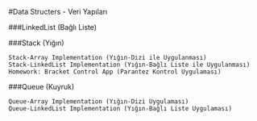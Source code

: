 #Data Structers - Veri Yapıları

###LinkedList (Bağlı Liste)

###Stack (Yığın)
```
Stack-Array Implementation (Yığın-Dizi ile Uygulanması)
Stack-LinkedList Implementation (Yığın-Bağlı Liste ile Uygulanması)
Homework: Bracket Control App (Parantez Kontrol Uygulaması)
```

###Queue (Kuyruk)
```
Queue-Array Implementation (Yığın-Dizi Uygulaması)
Queue-LinkedList Implementation (Yığın-Bağlı Liste Uygulaması)
```
